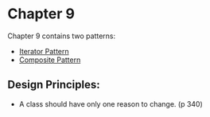 # Chapter 9

Chapter 9 contains two patterns:

* [Iterator Pattern](Iterator/)
* [Composite Pattern](Composite/)

## Design Principles:
* A class should have only one reason to change. (p 340)